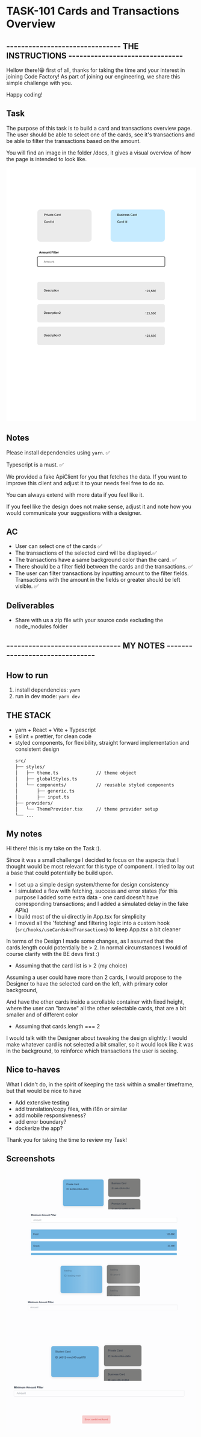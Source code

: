 # TASK-101 Cards and Transactions Overview
## ------------------------------- THE INSTRUCTIONS -------------------------------

Hellow there!😁 first of all, thanks for taking the time and your interest in joining Code Factory!
As part of joining our engineering, we share this simple challenge with you.

Happy coding!

## Task

The purpose of this task is to build a card and transactions overview page. The user should be able to select one of the cards, see it's transactions and be able to filter the transactions based on the amount.

You will find an image in the folder /docs, it gives a visual overview of how the page is intended to look like.

![Card and transactions overview](docs/cardTransactionDesigns.png)

## Notes

Please install dependencies using `yarn`. ✅

Typescript is a must. ✅

We provided a fake ApiClient for you that fetches the data. If you want to improve this client and adjust it to your needs feel free to do so.

You can always extend with more data if you feel like it.

If you feel like the design does not make sense, adjust it and note how you would communicate your suggestions with a designer.

## AC

- User can select one of the cards ✅
- The transactions of the selected card will be displayed.✅
- The transactions have a same background color than the card. ✅
- There should be a filter field between the cards and the transactions. ✅
- The user can filter transactions by inputting amount to the filter fields. Transactions with the amount in the fields or greater should be left visible. ✅

## Deliverables

- Share with us a zip file wtih your source code excluding the node_modules folder


## ------------------------------- MY NOTES -------------------------------
## How to run
1. install dependencies: `yarn `
2. run in dev mode: `yarn dev`

## THE STACK
- yarn + React + Vite + Typescript
- Eslint + prettier, for clean code
- styled components, for flexibility, straight forward implementation and consistent design
  ```
  src/
  ├── styles/
  │   ├── theme.ts              // theme object
  │   ├── globalStyles.ts       
  │   └── components/           // reusable styled components
  │       ├── generic.ts
  │       ├── input.ts
  ├── providers/
  │   └── ThemeProvider.tsx     // theme provider setup
  └── ...
  ```

## My notes

Hi there!
this is my take on the Task :).

Since it was a small challenge I decided to focus on the aspects that I thought would be most relevant for this type of component.
I tried to lay out a base that could potentially be build upon.
- I set up a simple design system/theme for design consistency
- I simulated a flow with fetching, success and error states (for this purpose I added some extra data - one card doesn't have corresponding transactions; and I added a simulated delay in the fake APIs)
- I build most of the ui directly in App.tsx for simplicity
- I moved all the 'fetching' and filtering logic into a custom hook (`src/hooks/useCardsAndTransactions`) to keep App.tsx a bit cleaner

In terms of the Design I made some changes, as I assumed that the cards.length could potentially be > 2.
In normal circumstances I would of course clarify with the BE devs first :)

- Assuming that the card list is > 2 (my choice)

Assuming a user could have more than 2 cards, I would propose to the Designer to have the selected card on the left, with primary color background,

And have the other cards inside a scrollable container with fixed height, where the user can "browse" all the other selectable cards,
that are a bit smaller and of different color


- Assuming that cards.length === 2

I would talk with the Designer about tweaking the design slightly:
I would make whatever card is not selected a bit smaller,
so it would look like it was in the background, to reinforce which transactions the user is seeing.



## Nice to-haves
What I didn't do, in the spirit of keeping the task within a smaller timeframe, but that would be nice to have
- Add extensive testing
- add translation/copy files, with i18n or similar
- add mobile responsiveness?
- add error boundary?
- dockerize the app?


Thank you for taking the time to review my Task!

## Screenshots 
![Card and transactions overview](docs/success.png)
![Card and transactions overview](docs/loading.png)
![Card and transactions overview](docs/error.png)
